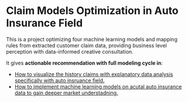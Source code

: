 # Claim Models Optimization in Auto Insurance Field

This is a project optimizing four machine learning models and mapping rules from extracted customer claim data, providing business level perception with data-informed creative consultation.

It gives **actionable recommendation with full modeling cycle in**:
- [How to visualize the history claims with explanatory data analysis specifically with auto insruance field.](./eda_auto_insurance.ipynb) 
- [How to implement machine learning models on acutal auto insurance data to gain deeper market understadning.](./ml_modles_auto_insurance.ipynb)

